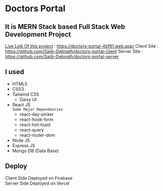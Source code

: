 # Doctors Portal

## It is MERN Stack based Full Stack Web Development Project

 [Live Link Of this project]("https://doctors-portal-4bf91.web.app/") : https://doctors-portal-4bf91.web.app/
 Client Site                : https://github.com/Sajib-Debnath/doctors-portal-client
 Server Site                : https://github.com/Sajib-Debnath/doctors-portal-server


## I used 
* HTML5
* CSS3
* Tailwind CSS
    * Daisy UI
* React JS \
    `Some Major Dependencies`
    * react-day-picker
    * react-hook-form
    * react-hot-toast
    * react-query
    * react-router-dom
* Node JS
* Express JS
* Mongo DB (Data Base)


## Deploy
Client Side Deployed on Firebase\
Server Side Deployed on Vercel

